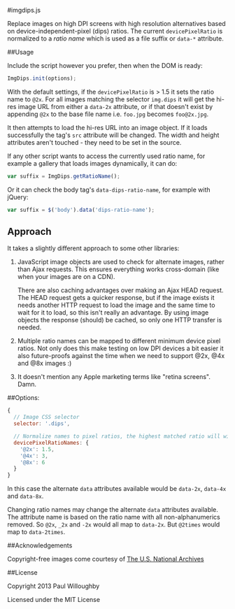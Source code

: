 #imgdips.js

Replace images on high DPI screens with high resolution alternatives based on
device-independent-pixel (dips) ratios. The current `devicePixelRatio` is
normalized to a *ratio name* which is used as a file suffix or `data-*` attribute.

##Usage

Include the script however you prefer, then when the DOM is ready:

```javascript
ImgDips.init(options);
```

With the default settings, if the `devicePixelRatio` is > 1.5 it sets the ratio
name to `@2x`.  For all images matching the selector `img.dips` it will get the
hi-res image URL from either a `data-2x` attribute, or if that doesn't exist by
appending `@2x` to the base file name i.e. `foo.jpg` becomes `foo@2x.jpg`.

It then attempts to load the hi-res URL into an image object. If it loads
successfully the tag's `src` attribute will be changed. The width and height
attributes aren't touched - they need to be set in the source.

If any other script wants to access the currently used ratio name, for example
a gallery that loads images dynamically, it can do:

```javascript
var suffix = ImgDips.getRatioName();
```

Or it can check the body tag's `data-dips-ratio-name`, for example with jQuery:

```javascript
var suffix = $('body').data('dips-ratio-name');
```

## Approach

It takes a slightly different approach to some other libraries:

1. JavaScript image objects are used to check for alternate images, rather than
   Ajax requests. This ensures everything works cross-domain (like when your
   images are on a CDN).

   There are also caching advantages over making an Ajax HEAD request. The
   HEAD request gets a quicker response, but if the image exists it needs
   another HTTP request to load the image and the same time to wait for it to
   load, so this isn't really an advantage. By using image objects the
   response (should) be cached, so only one HTTP transfer is needed.

2. Multiple ratio names can be mapped to different minimum device pixel
   ratios. Not only does this make testing on low DPI devices a bit easier it
   also future-proofs against the time when we need to support @2x, @4x and
   @8x images :)

3. It doesn't mention any Apple marketing terms like "retina screens". Damn.

##Options:

```javascript
{
  // Image CSS selector
  selector: '.dips',

  // Normalize names to pixel ratios, the highest matched ratio will win
  devicePixelRatioNames: {
    '@2x': 1.5,
    '@4x': 3,
    '@8x': 6
  }
}
```

In this case the alternate `data` attributes available would be `data-2x`,
`data-4x` and `data-8x`.

Changing ratio names may change the alternate `data` attributes available. The
attribute name is based on the ratio name with all non-alphanumerics removed. So
`@2x`, `_2x` and `-2x` would all map to `data-2x`. But `@2times` would map to
`data-2times`.

##Acknowledgements

Copyright-free images come courtesy of [The U.S. National Archives][]

##License

Copyright 2013 Paul Willoughby

Licensed under the MIT License

[The U.S. National Archives]:http://www.flickr.com/photos/usnationalarchives/
